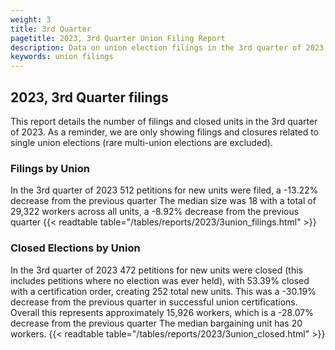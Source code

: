 ```yaml
---
weight: 3
title: 3rd Quarter
pagetitle: 2023, 3rd Quarter Union Filing Report
description: Data on union election filings in the 3rd quarter of 2023
keywords: union filings
---
```


## 2023, 3rd Quarter filings

This report details the number of filings and closed units in the 3rd quarter of 2023. As a reminder, we are only showing filings and closures related to single union elections (rare multi-union elections are excluded).

### Filings by Union
In the 3rd quarter of 2023 512 petitions for new units were filed, a -13.22% decrease from the previous quarter The median size was 18 with a total of 29,322 workers across all units, a -8.92% decrease from the previous quarter
{{< readtable table="/tables/reports/2023/3union_filings.html" >}}

### Closed Elections by Union
In the 3rd quarter of 2023 472 petitions for new units were closed (this includes petitions where no election was ever held), with 53.39% closed with a certification order, creating 252 total new units. This was a -30.19% decrease from the previous quarter in successful union certifications. Overall this represents approximately 15,926 workers, which is a -28.07% decrease from the previous quarter The median bargaining unit has 20 workers.
{{< readtable table="/tables/reports/2023/3union_closed.html" >}}
